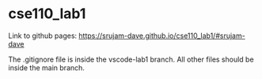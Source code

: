 # cse110_lab1
Link to github pages: https://srujam-dave.github.io/cse110_lab1/#srujam-dave

The .gitignore file is inside the vscode-lab1 branch. All other files should be inside the main branch.
